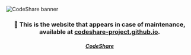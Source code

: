 ![CodeShare banner](https://static.devioo.com/Images/CodeShare/Banner%20Transparent.png)

<h3 align="center">🔧 This is the website that appears in case of maintenance, available at <a href="https://codeshare-project.github.io/maintenance-website" > codeshare-project.github.io</a>.
    </h3>

<h5 align="center"><a href="https://github.com/codeshare-project/.github/blob/main/profile/README.md#-links">CodeShare</a></h5>
